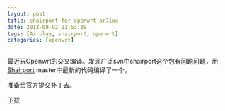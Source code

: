 ```yaml
---
layout: post
title: shairport for openwrt ar71xx
date: 2013-09-02 21:53:19
tags: [Airplay, shairport, openwrt]
categories: [openwrt]
---
```


最近玩Openwrt的交叉编译。发现广泛svn中shairport这个包有问题问题，用[Shairport] master中最新的代码编译了一个。

准备给官方提交补丁去。

[下载][download]

[Shairport]: https://github.com/abrasive/shairport

[download]: https://d.pr/f/aqOB